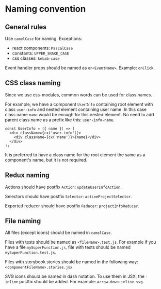 # Naming convention

## General rules

Use `camelCase` for naming. Exceptions:

* react components: `PascalCase`
* constants: `UPPER_SNAKE_CASE`
* css classes: `kebab-case`

Event handler props should be named as `on<EventName>`. Example: `onClick`.

## CSS class naming

Since we use css-modules, common words can be used for class names.

For example, we have a component `UserInfo` containing root element with class `user-info` and nested element containing user name.
In this case class name `name` would be enough for this nested element. No need to add parent class name as a prefix like this: `user-info-name`.

```
const UserInfo = ({ name }) => (
  <div className={cx('user-info')}>
    <div className={cx('name')}>{name}</div>
  </div>
);
```

It is preferred to have a class name for the root element the same as a component's name, but it is not required.

## Redux naming

Actions should have postfix `Action`: `updateUserInfoAction`.

Selectors should have postfix `Selector`: `activeProjectSelector`.

Exported reducer should have postfix `Reducer`: `projectInfoReducer`.

## File naming

All files (except icons) should be named in `camelCase`.

Files with tests should be named as `<fileName>.test.js`. For example if you have a file `mySuperFunction.js`, file with tests should be named `mySuperFunction.test.js`.

Files with storybook stories should be named in the following way: `<componentFileName>.stories.jsx`.

SVG icons should be named in dash notation. To use them in JSX, the `-inline` postfix should be added. For example: `arrow-down-inline.svg`.
